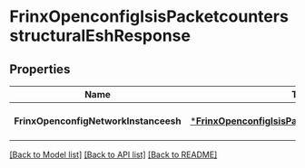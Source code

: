 # FrinxOpenconfigIsisPacketcountersstructuralEshResponse

## Properties
Name | Type | Description | Notes
------------ | ------------- | ------------- | -------------
**FrinxOpenconfigNetworkInstanceesh** | [***FrinxOpenconfigIsisPacketcountersstructuralEsh**](frinx.openconfig.isis.packetcountersstructural.Esh.md) |  | [optional] [default to null]

[[Back to Model list]](../README.md#documentation-for-models) [[Back to API list]](../README.md#documentation-for-api-endpoints) [[Back to README]](../README.md)


